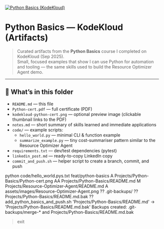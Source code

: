 [![Python Basics (KodeKloud)](Projects/Python-Basics/kodekloud-python-cert.png)](Projects/Python-Basics/Python-cert.pdf)

# Python Basics — KodeKloud (Artifacts)

> Curated artifacts from the **Python Basics** course I completed on KodeKloud (Sep 2025).  
> Small, focused examples that show I can use Python for automation and tooling — the same skills used to build the Resource Optimizer Agent demo.

---

## 📂 What’s in this folder
- `README.md` — this file  
- `Python-cert.pdf` — full certificate (PDF)  
- `kodekloud-python-cert.png` — optional preview image (clickable thumbnail links to the PDF)  
- `notes.md` — short summary of skills learned and immediate applications  
- `code/` — example scripts:
  - `hello_world.py` — minimal CLI & function example
  - `summarize_example.py` — tiny cost-summariser pattern similar to the Resource Optimizer Agent  
- `requirements.txt` — dev/test dependencies (pytest)
- `linkedin_post.md` — ready-to-copy LinkedIn copy
- `commit_and_push.sh` — helper script to create a branch, commit, and push

python code/hello_world.pys.txt
feat/python-basics
A  Projects/Python-Basics/Python-cert.png
AA Projects/Python-Basics/README.md
M  Projects/Resource-Optimizer-Agent/README.md
A  assets/images/Resource-Optimizer-Agent.png
?? .git-backups/
?? Projects/Python-Basics/README.md.bak
?? add_python_basics_and_push.sh
'Projects/Python-Basics/README.md' -> 'Projects/Python-Basics/README.md.bak'
Backups created: .git-backups/merge-* and Projects/Python-Basics/README.md.bak
> exit
> 


